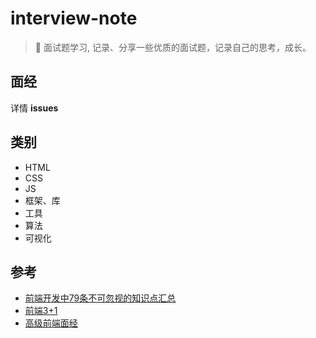 # interview-note

> :art: 面试题学习, 记录、分享一些优质的面试题，记录自己的思考，成长。

## 面经

详情 **issues**

## 类别

- HTML
- CSS
- JS
- 框架、库
- 工具
- 算法
- 可视化

## 参考

- [前端开发中79条不可忽视的知识点汇总](https://juejin.im/post/5d8989296fb9a06b1f147070?utm_source=gold_browser_extension)
- [前端3+1](https://github.com/haizlin/fe-interview)
- [高级前端面经](https://github.com/Advanced-Frontend/Daily-Interview-Question/issues)
